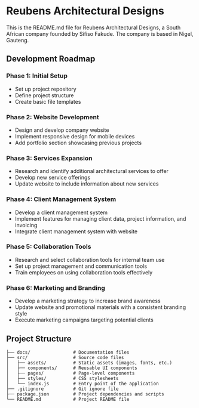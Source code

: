 # Reubens Architectural Designs

This is the README.md file for Reubens Architectural Designs, a South African company founded by Sifiso Fakude. The company is based in Nigel, Gauteng.

## Development Roadmap

### Phase 1: Initial Setup
- Set up project repository
- Define project structure
- Create basic file templates

### Phase 2: Website Development
- Design and develop company website
- Implement responsive design for mobile devices
- Add portfolio section showcasing previous projects

### Phase 3: Services Expansion
- Research and identify additional architectural services to offer
- Develop new service offerings
- Update website to include information about new services

### Phase 4: Client Management System
- Develop a client management system
- Implement features for managing client data, project information, and invoicing
- Integrate client management system with website

### Phase 5: Collaboration Tools
- Research and select collaboration tools for internal team use
- Set up project management and communication tools
- Train employees on using collaboration tools effectively

### Phase 6: Marketing and Branding
- Develop a marketing strategy to increase brand awareness
- Update website and promotional materials with a consistent branding style
- Execute marketing campaigns targeting potential clients

## Project Structure

```
├── docs/                # Documentation files
├── src/                 # Source code files
│   ├── assets/          # Static assets (images, fonts, etc.)
│   ├── components/      # Reusable UI components
│   ├── pages/           # Page-level components
│   ├── styles/          # CSS stylesheets
│   └── index.js         # Entry point of the application
├── .gitignore           # Git ignore file
├── package.json         # Project dependencies and scripts
└── README.md            # Project README file
```

